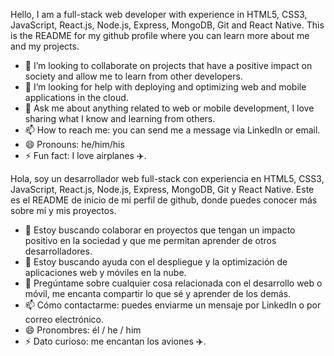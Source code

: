 Hello, I am a full-stack web developer with experience in HTML5, CSS3, JavaScript, React.js, Node.js, Express, MongoDB, Git and React Native. This is the README for my github profile where you can learn more about me and my projects.

- 👯 I’m looking to collaborate on projects that have a positive impact on society and allow me to learn from other developers.
- 🤔 I’m looking for help with deploying and optimizing web and mobile applications in the cloud.
- 💬 Ask me about anything related to web or mobile development, I love sharing what I know and learning from others.
- 📫 How to reach me: you can send me a message via LinkedIn or email.
- 😄 Pronouns: he/him/his
- ⚡ Fun fact: I love airplanes ✈️.

Hola, soy un desarrollador web full-stack con experiencia en HTML5, CSS3, JavaScript, React.js, Node.js, Express, MongoDB, Git y React Native. Este es el README de inicio de mi perfil de github, donde puedes conocer más sobre mí y mis proyectos.

- 👯 Estoy buscando colaborar en proyectos que tengan un impacto positivo en la sociedad y que me permitan aprender de otros desarrolladores.
- 🤔 Estoy buscando ayuda con el despliegue y la optimización de aplicaciones web y móviles en la nube.
- 💬 Pregúntame sobre cualquier cosa relacionada con el desarrollo web o móvil, me encanta compartir lo que sé y aprender de los demás.
- 📫 Cómo contactarme: puedes enviarme un mensaje por LinkedIn o por correo electrónico.
- 😄 Pronombres: él / he / him
- ⚡ Dato curioso: me encantan los aviones ✈️.
